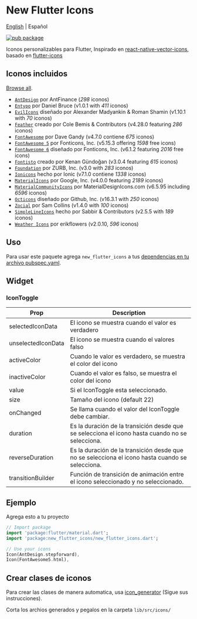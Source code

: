 # New Flutter Icons

[English](./README.md) | Español

[![pub package](https://img.shields.io/pub/v/new_flutter_icons.svg)](https://pub.dartlang.org/packages/new_flutter_icons)

Iconos personalizables para Flutter, Inspirado en [react-native-vector-icons](https://github.com/oblador/react-native-vector-icons), basado en [flutter-icons](https://github.com/flutter-studio/flutter-icons.git)

## Iconos incluidos

[Browse all](https://oblador.github.io/react-native-vector-icons/).

* [`AntDesign`](https://ant.design/) por AntFinance (*298* iconos)
* [`Entypo`](https://entypo.com) por Daniel Bruce (v1.0.1 with *411* iconos)
* [`EvilIcons`](https://evil-icons.io) diseñado por Alexander Madyankin & Roman Shamin (v1.10.1 with *70* iconos)
* [`Feather`](https://feathericons.com) creado por Cole Bemis & Contributors (v4.28.0 featuring *286* iconos)
* [`FontAwesome`](http://fortawesome.github.io/Font-Awesome/icons) por Dave Gandy (v4.7.0 contiene *675* iconos)
* [`FontAwesome 5`](https://fontawesome.com/v5/icons/) por Fonticons, Inc. (v5.15.3 offering *1598* free icons)
* [`FontAwesome 6`](https://fontawesome.com) diseñado por Fonticons, Inc. (v6.1.2 featuring *2016* free icons)
* [`Fontisto`](https://github.com/kenangundogan/fontisto) creado por Kenan Gündoğan (v3.0.4 featuring *615* iconos)
* [`Foundation`](https://zurb.com/playground/foundation-icon-fonts-3) por ZURB, Inc. (v3.0 with *283* iconos)
* [`Ionicons`](https://ionicons.com/) hecho por Ionic (v7.1.0 contiene *1338* iconos)
* [`MaterialIcons`](https://fonts.google.com/icons/) por Google, Inc. (v4.0.0 featuring *2189* iconos)
* [`MaterialCommunityIcons`](https://materialdesignicons.com/) por MaterialDesignIcons.com (v6.5.95 including *6596* iconos)
* [`Octicons`](https://octicons.github.com) diseñado por Github, Inc. (v16.3.1 with *250* iconos)
* [`Zocial`](https://zocial.smcllns.com/) por Sam Collins (v1.4.0 with *100* iconos)
* [`SimpleLineIcons`](https://simplelineicons.github.io/) hecho por Sabbir & Contributors (v2.5.5 with *189* iconos)
* [`Weather Icons`](https://erikflowers.github.io/weather-icons/) por erikflowers (v2.0.10, *596* iconos)

## Uso

Para usar este paquete agrega `new_flutter_icons` a tus [dependencias en tu archivo pubspec.yaml](https://flutter.io/platform-plugins/).

## Widget

### IconToggle

| Prop                 | Description                                                                                                                                                                               |
| -------------------- | ----------------------------------------------------------------------------------------------------------------------------------------------------------------------------------------- |
| selectedIconData  | El icono se muestra cuando el valor es verdadero |
| unselectedIconData | El icono se muestra cuando el valores falso |
| activeColor | Cuando le valor es verdadero, se muestra el color del icono |
| inactiveColor | Cuando el valor es falso, se muestra el color del icono |
| value| Si el IconToggle esta seleccionado. |
| size | Tamaño del icono (default 22)  |
| onChanged |  Se llama cuando el valor del IconToggle debe cambiar. |
| duration| Es la duración de la transición desde que se selecciona el icono hasta cuando no se selecciona. |
| reverseDuration | Es la duración de la transición desde que no se selecciona el icono hasta cuando se selecciona. |
| transitionBuilder |  Función de transición de animación entre el icono seleccionado y no seleccionado. |

## Ejemplo

Agrega esto a tu proyecto

``` dart
// Import package
import 'package:flutter/material.dart';
import 'package:new_flutter_icons/new_flutter_icons.dart';

// Use your icons
Icon(AntDesign.stepforward),
Icon(FontAwesome5.html),
```

## Crear clases de iconos

Para crear las clases de manera automatica, usa [icon_generator](https://github.com/OscarTinajero117/icons_generator) (Sigue sus instrucciones).

Corta los archios generados y pegalos en la carpeta `lib/src/icons/`
